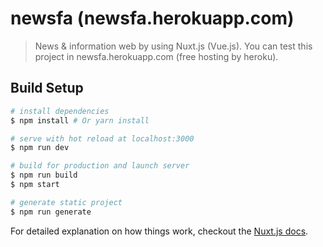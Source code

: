 # newsfa (newsfa.herokuapp.com)

> News & information web by using Nuxt.js (Vue.js). 
You can test this project in newsfa.herokuapp.com (free hosting by heroku).

## Build Setup

``` bash
# install dependencies
$ npm install # Or yarn install

# serve with hot reload at localhost:3000
$ npm run dev

# build for production and launch server
$ npm run build
$ npm start

# generate static project
$ npm run generate
```

For detailed explanation on how things work, checkout the [Nuxt.js docs](https://github.com/nuxt/nuxt.js).
